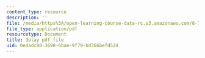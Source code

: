 ```yaml
---
content_type: resource
description: ''
file: /media/https%3A/open-learning-course-data-rc.s3.amazonaws.com/8-701-introduction-to-nuclear-and-particle-physics-fall-2020/0edadc8036986bae9f79bd366befd524_cuUIPyD2pkU.pdf
file_type: application/pdf
resourcetype: Document
title: 3play pdf file
uid: 0edadc80-3698-6bae-9f79-bd366befd524
---
```


